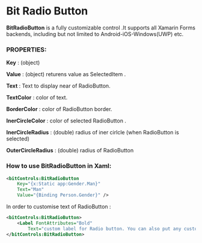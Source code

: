 # Bit Radio Button

**BitRadioButton** is a fully customizable control .It supports all Xamarin Forms backends, including but not limited to Android-iOS-Windows(UWP) etc.

### PROPERTIES:

**Key** : (object) 

**Value** : (object) returens value as SelectedItem .

**Text** : Text to display near of RadioButton.

**TextColor** : color of text.

**BorderColor** : color of RadioButton border.

**InerCircleColor** : color of selected RadioButton .

**InerCircleRadius** : (double) radius of iner cirlcle (when RadioButton is selected)

**OuterCircleRadius** : (double) radius of RadioButton

### How to use BitRadioButton in Xaml:

```xml
<bitControls:BitRadioButton
    Key="{x:Static app:Gender.Man}"
    Text="Man"
    Value="{Binding Person.Gender}" />
``` 

In order to customise text of RadioButton :

```xml
<bitControls:BitRadioButton>
    <Label FontAttributes="Bold" 
        Text="custom label for Radio button. You can also put any custom control here!" />
</bitControls:BitRadioButton>
```